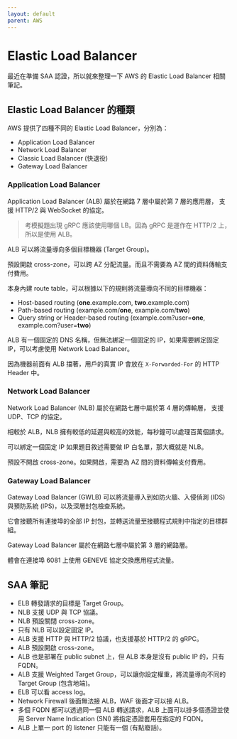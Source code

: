 ```yaml
---
layout: default
parent: AWS
---
```


# Elastic Load Balancer

最近在準備 SAA 認證，所以就來整理一下 AWS 的 Elastic Load Balancer 相關筆記。

## Elastic Load Balancer 的種類

AWS 提供了四種不同的 Elastic Load Balancer，分別為：

- Application Load Balancer
- Network Load Balancer
- Classic Load Balancer (快退役)
- Gateway Load Balancer

### Application Load Balancer

Application Load Balancer (ALB) 屬於在網路 7 層中屬於第 7 層的應用層，
支援 HTTP/2 與 WebSocket 的協定。

> 考模擬題出現 gRPC 應該使用哪個 LB。因為 gRPC 是運作在 HTTP/2 上，所以是使用 ALB。

ALB 可以將流量導向多個目標機器 (Target Group)。

預設開啟 cross-zone，可以跨 AZ 分配流量。而且不需要為 AZ 間的資料傳輸支付費用。

本身內建 route table，可以根據以下的規則將流量導向不同的目標機器：

- Host-based routing (**one**.example.com, **two**.example.com)
- Path-based routing (example.com/**one**, example.com/**two**)
- Query string or Header-based routing (example.com?user=**one**, example.com?user=**two**)

ALB 有一個固定的 DNS 名稱，但無法綁定一個固定的 IP，如果需要綁定固定 IP，可以考慮使用 Network Load Balancer。

因為機器前面有 ALB 擋著，用戶的真實 IP 會放在 `X-Forwarded-For` 的 HTTP Header 中。

### Network Load Balancer

Network Load Balancer (NLB) 屬於在網路七層中屬於第 4 層的傳輸層，
支援 UDP、TCP 的協定。

相較於 ALB，NLB 擁有較低的延遲與較高的效能，每秒鐘可以處理百萬個請求。

可以綁定一個固定 IP 如果題目敘述需要做 IP 白名單，那大概就是 NLB。

預設不開啟 cross-zone。如果開啟，需要為 AZ 間的資料傳輸支付費用。

### Gateway Load Balancer

Gateway Load Balancer (GWLB) 可以將流量導入到如防火牆、入侵偵測 (IDS) 與預防系統 (IPS)，以及深層封包檢查系統。

它會接聽所有連接埠的全部 IP 封包，並轉送流量至接聽程式規則中指定的目標群組。

Gateway Load Balancer 屬於在網路七層中屬於第 3 層的網路層。

體會在連接埠 6081 上使用 GENEVE 協定交換應用程式流量。

## SAA 筆記

- ELB 轉發請求的目標是 Target Group。
- NLB 支援 UDP 與 TCP 協議。
- NLB 預設關閉 cross-zone。
- 只有 NLB 可以設定固定 IP。
- ALB 支援 HTTP 與 HTTP/2 協議，也支援基於 HTTP/2 的 gRPC。
- ALB 預設開啟 cross-zone。
- ALB 也是部署在 public subnet 上，但 ALB 本身是沒有 public IP 的，只有 FQDN。
- ALB 支援 Weighted Target Group，可以讓你設定權重，將流量導向不同的 Target Group (包含地端)。
- ELB 可以看 access log。
- Network Firewall 後面無法接 ALB，WAF 後面才可以接 ALB。
- 多個 FQDN 都可以透過同一個 ALB 轉送請求，ALB 上面可以掛多個憑證並使用 Server Name Indication (SNI) 將指定憑證套用在指定的 FQDN。
- ALB 上單一 port 的 listener 只能有一個 (有點廢話)。
